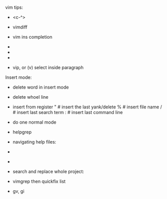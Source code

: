 vim tips:

- <c-^>

- vimdiff

- vim ins completion
- <c-f>
- <c-x>
- <c-n>

- vip, or (v) select inside paragraph

Insert mode:

- <c-w> delete word in insert mode
- <c-u> delete whoel line
- <c-r> insert from register
  <c-r> " # insert the last yank/delete
  <c-r> % # insert file name
  <c-r> / # insert last search term
  <c-r> : # insert last command line
- <c-o> do one normal mode

- helpgrep

- navigating help files:
- <shift-k>
- <c-o> <c-i>

- search and replace whole project:
- vimgrep then quickfix list

- gv, gi
